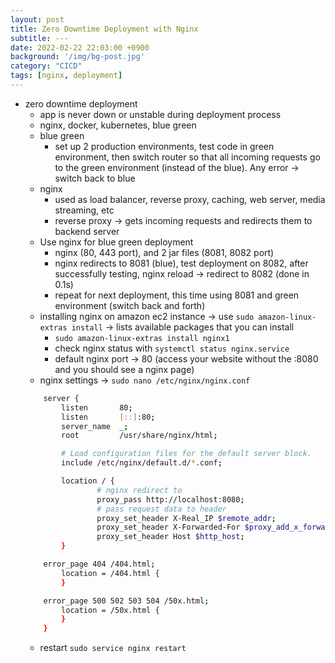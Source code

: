 ```yaml
---
layout: post
title: Zero Downtime Deployment with Nginx
subtitle: ---
date: 2022-02-22 22:03:00 +0900
background: '/img/bg-post.jpg'
category: "CICD"
tags: [nginx, deployment]
---
```


* zero downtime deployment
    * app is never down or unstable during deployment process 
    * nginx, docker, kubernetes, blue green
    * blue green
        * set up 2 production environments, test code in green environment, then switch router so that all incoming requests go to the green environment (instead of the blue). Any error -> switch back to blue
    * nginx
        * used as load balancer, reverse proxy, caching, web server, media streaming, etc
        * reverse proxy -> gets incoming requests and redirects them to backend server
    * Use nginx  for blue green deployment
        * nginx (80, 443 port), and 2 jar files (8081, 8082 port)
        * nginx redirects to 8081 (blue), test deployment on 8082, after successfully testing, nginx reload -> redirect to 8082 (done in 0.1s)
        * repeat for next deployment, this time using 8081 and green environment (switch back and forth)
    * installing nginx on amazon ec2 instance -> use `sudo amazon-linux-extras install` -> lists available packages that you can install
        * `sudo amazon-linux-extras install nginx1`
        * check nginx status with `systemctl status nginx.service`
        * default nginx port -> 80 (access your website without the :8080 and you should see a nginx page)
    * nginx settings -> `sudo nano /etc/nginx/nginx.conf`
    ```bash
        server {
            listen       80;
            listen       [::]:80;
            server_name  _;
            root         /usr/share/nginx/html;

            # Load configuration files for the default server block.
            include /etc/nginx/default.d/*.conf;

            location / {
                    # nginx redirect to
                    proxy_pass http://localhost:8080;   
                    # pass request data to header
                    proxy_set_header X-Real_IP $remote_addr;
                    proxy_set_header X-Forwarded-For $proxy_add_x_forwarded_for;
                    proxy_set_header Host $http_host;
            }

        error_page 404 /404.html;
            location = /404.html {
            }

        error_page 500 502 503 504 /50x.html;
            location = /50x.html {
            }
        }
    ```
    * restart `sudo service nginx restart`
    
